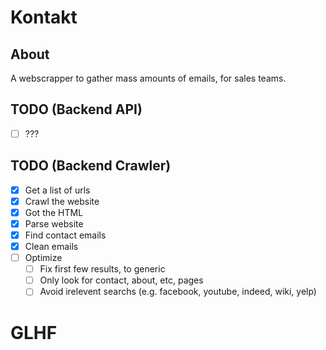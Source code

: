 # Kontakt

## About
A webscrapper to gather mass amounts of emails, for sales teams.

## TODO (Backend API)
 
 - [ ] ???

## TODO (Backend Crawler)

 - [x] Get a list of urls
 - [x] Crawl the website
 - [x] Got the HTML
 - [x] Parse website
 - [x] Find contact emails
 - [x] Clean emails
 - [ ] Optimize
	- [ ] Fix first few results, to generic
	- [ ] Only look for contact, about, etc, pages
	- [ ] Avoid irelevent searchs (e.g. facebook, youtube, indeed, wiki, yelp)

# GLHF